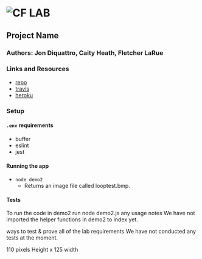![CF](http://i.imgur.com/7v5ASc8.png) LAB
=================================================

## Project Name

### Authors: Jon Diquattro, Caity Heath, Fletcher LaRue

### Links and Resources
* [repo](https://github.com/jondiquattro/05-project)
* [travis](https://www.travis-ci.com/jondiquattro/05-project)
* [heroku](https://dashboard.heroku.com/apps/lab-05-diquattro) 

### Setup
#### `.env` requirements
* buffer 
* eslint 
* jest



#### Running the app
* `node demo2`
  * Returns an image file called looptest.bmp.

#### Tests
To run the code in demo2 run node demo2.js
any usage notes
We have not imported the helper functions in demo2 to index yet.

ways to test & prove all of the lab requirements
We have not conducted any tests at the moment.



110 pixels Height x 125 width

